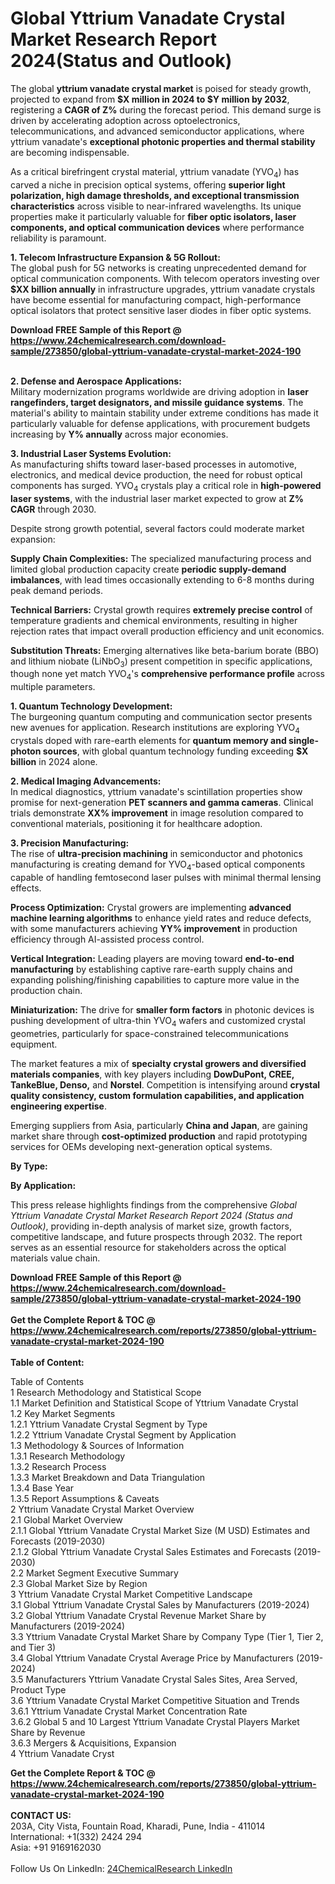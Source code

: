 <h1>Global Yttrium Vanadate Crystal Market Research Report 2024(Status and Outlook)</h1><p>The global <strong>yttrium vanadate crystal market</strong> is poised for steady growth, projected to expand from <strong>$X million in 2024 to $Y million by 2032</strong>, registering a <strong>CAGR of Z%</strong> during the forecast period. This demand surge is driven by accelerating adoption across optoelectronics, telecommunications, and advanced semiconductor applications, where yttrium vanadate's <strong>exceptional photonic properties and thermal stability</strong> are becoming indispensable.</p><p>As a critical birefringent crystal material, yttrium vanadate (YVO<sub>4</sub>) has carved a niche in precision optical systems, offering <strong>superior light polarization, high damage thresholds, and exceptional transmission characteristics</strong> across visible to near-infrared wavelengths. Its unique properties make it particularly valuable for <strong>fiber optic isolators, laser components, and optical communication devices</strong> where performance reliability is paramount.</p><p><strong>1. Telecom Infrastructure Expansion &amp; 5G Rollout:</strong><br>
The global push for 5G networks is creating unprecedented demand for optical communication components. With telecom operators investing over <strong>$XX billion annually</strong> in infrastructure upgrades, yttrium vanadate crystals have become essential for manufacturing compact, high-performance optical isolators that protect sensitive laser diodes in fiber optic systems.</p><div><b>Download FREE Sample of this Report @ 
            <a href="https://www.24chemicalresearch.com/download-sample/273850/global-yttrium-vanadate-crystal-market-2024-190">
            https://www.24chemicalresearch.com/download-sample/273850/global-yttrium-vanadate-crystal-market-2024-190</a></b></div><br><p><strong>2. Defense and Aerospace Applications:</strong><br>
Military modernization programs worldwide are driving adoption in <strong>laser rangefinders, target designators, and missile guidance systems</strong>. The material's ability to maintain stability under extreme conditions has made it particularly valuable for defense applications, with procurement budgets increasing by <strong>Y% annually</strong> across major economies.</p><p><strong>3. Industrial Laser Systems Evolution:</strong><br>
As manufacturing shifts toward laser-based processes in automotive, electronics, and medical device production, the need for robust optical components has surged. YVO<sub>4</sub> crystals play a critical role in <strong>high-powered laser systems</strong>, with the industrial laser market expected to grow at <strong>Z% CAGR</strong> through 2030.</p><p>Despite strong growth potential, several factors could moderate market expansion:</p><p><strong>Supply Chain Complexities:</strong> The specialized manufacturing process and limited global production capacity create <strong>periodic supply-demand imbalances</strong>, with lead times occasionally extending to 6-8 months during peak demand periods.</p><p><strong>Technical Barriers:</strong> Crystal growth requires <strong>extremely precise control</strong> of temperature gradients and chemical environments, resulting in higher rejection rates that impact overall production efficiency and unit economics.</p><p><strong>Substitution Threats:</strong> Emerging alternatives like beta-barium borate (BBO) and lithium niobate (LiNbO<sub>3</sub>) present competition in specific applications, though none yet match YVO<sub>4</sub>'s <strong>comprehensive performance profile</strong> across multiple parameters.</p><p><strong>1. Quantum Technology Development:</strong><br>
The burgeoning quantum computing and communication sector presents new avenues for application. Research institutions are exploring YVO<sub>4</sub> crystals doped with rare-earth elements for <strong>quantum memory and single-photon sources</strong>, with global quantum technology funding exceeding <strong>$X billion</strong> in 2024 alone.</p><p><strong>2. Medical Imaging Advancements:</strong><br>
In medical diagnostics, yttrium vanadate's scintillation properties show promise for next-generation <strong>PET scanners and gamma cameras</strong>. Clinical trials demonstrate <strong>XX% improvement</strong> in image resolution compared to conventional materials, positioning it for healthcare adoption.</p><p><strong>3. Precision Manufacturing:</strong><br>
The rise of <strong>ultra-precision machining</strong> in semiconductor and photonics manufacturing is creating demand for YVO<sub>4</sub>-based optical components capable of handling femtosecond laser pulses with minimal thermal lensing effects.</p><p><strong>Process Optimization:</strong> Crystal growers are implementing <strong>advanced machine learning algorithms</strong> to enhance yield rates and reduce defects, with some manufacturers achieving <strong>YY% improvement</strong> in production efficiency through AI-assisted process control.</p><p><strong>Vertical Integration:</strong> Leading players are moving toward <strong>end-to-end manufacturing</strong> by establishing captive rare-earth supply chains and expanding polishing/finishing capabilities to capture more value in the production chain.</p><p><strong>Miniaturization:</strong> The drive for <strong>smaller form factors</strong> in photonic devices is pushing development of ultra-thin YVO<sub>4</sub> wafers and customized crystal geometries, particularly for space-constrained telecommunications equipment.</p><p>The market features a mix of <strong>specialty crystal growers and diversified materials companies</strong>, with key players including <strong>DowDuPont, CREE, TankeBlue, Denso,</strong> and <strong>Norstel</strong>. Competition is intensifying around <strong>crystal quality consistency, custom formulation capabilities, and application engineering expertise</strong>.</p><p>Emerging suppliers from Asia, particularly <strong>China and Japan</strong>, are gaining market share through <strong>cost-optimized production</strong> and rapid prototyping services for OEMs developing next-generation optical systems.</p><p><strong>By Type:</strong></p><p><strong>By Application:</strong></p><p>This press release highlights findings from the comprehensive <em>Global Yttrium Vanadate Crystal Market Research Report 2024 (Status and Outlook)</em>, providing in-depth analysis of market size, growth factors, competitive landscape, and future prospects through 2032. The report serves as an essential resource for stakeholders across the optical materials value chain.</p><div><b>Download FREE Sample of this Report @ 
            <a href="https://www.24chemicalresearch.com/download-sample/273850/global-yttrium-vanadate-crystal-market-2024-190">
            https://www.24chemicalresearch.com/download-sample/273850/global-yttrium-vanadate-crystal-market-2024-190</a></b></div><br><div><b>Get the Complete Report & TOC @ 
            <a href="https://www.24chemicalresearch.com/reports/273850/global-yttrium-vanadate-crystal-market-2024-190">
            https://www.24chemicalresearch.com/reports/273850/global-yttrium-vanadate-crystal-market-2024-190</a></b></div><br>
            <b>Table of Content:</b><p>Table of Contents<br />
1 Research Methodology and Statistical Scope<br />
1.1 Market Definition and Statistical Scope of Yttrium Vanadate Crystal<br />
1.2 Key Market Segments<br />
1.2.1 Yttrium Vanadate Crystal Segment by Type<br />
1.2.2 Yttrium Vanadate Crystal Segment by Application<br />
1.3 Methodology & Sources of Information<br />
1.3.1 Research Methodology<br />
1.3.2 Research Process<br />
1.3.3 Market Breakdown and Data Triangulation<br />
1.3.4 Base Year<br />
1.3.5 Report Assumptions & Caveats<br />
2 Yttrium Vanadate Crystal Market Overview<br />
2.1 Global Market Overview<br />
2.1.1 Global Yttrium Vanadate Crystal Market Size (M USD) Estimates and Forecasts (2019-2030)<br />
2.1.2 Global Yttrium Vanadate Crystal Sales Estimates and Forecasts (2019-2030)<br />
2.2 Market Segment Executive Summary<br />
2.3 Global Market Size by Region<br />
3 Yttrium Vanadate Crystal Market Competitive Landscape<br />
3.1 Global Yttrium Vanadate Crystal Sales by Manufacturers (2019-2024)<br />
3.2 Global Yttrium Vanadate Crystal Revenue Market Share by Manufacturers (2019-2024)<br />
3.3 Yttrium Vanadate Crystal Market Share by Company Type (Tier 1, Tier 2, and Tier 3)<br />
3.4 Global Yttrium Vanadate Crystal Average Price by Manufacturers (2019-2024)<br />
3.5 Manufacturers Yttrium Vanadate Crystal Sales Sites, Area Served, Product Type<br />
3.6 Yttrium Vanadate Crystal Market Competitive Situation and Trends<br />
3.6.1 Yttrium Vanadate Crystal Market Concentration Rate<br />
3.6.2 Global 5 and 10 Largest Yttrium Vanadate Crystal Players Market Share by Revenue<br />
3.6.3 Mergers & Acquisitions, Expansion<br />
4 Yttrium Vanadate Cryst</p><div><b>Get the Complete Report & TOC @ 
            <a href="https://www.24chemicalresearch.com/reports/273850/global-yttrium-vanadate-crystal-market-2024-190">
            https://www.24chemicalresearch.com/reports/273850/global-yttrium-vanadate-crystal-market-2024-190</a></b></div><br><b>CONTACT US:</b><br>
            203A, City Vista, Fountain Road, Kharadi, Pune, India - 411014<br>
            International: +1(332) 2424 294<br>
            Asia: +91 9169162030 <br><br>
            Follow Us On LinkedIn: <a href="https://www.linkedin.com/company/24chemicalresearch/">24ChemicalResearch LinkedIn</a>